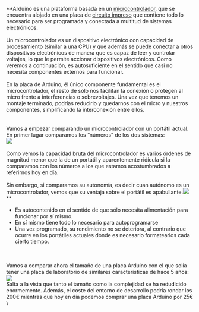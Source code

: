 **Arduino es una plataforma basada en un
[microcontrolador](http://es.wikipedia.org/wiki/Microcontrolador), que
se encuentra alojado en una placa de [circuito
impreso](http://es.wikipedia.org/wiki/Circuito_impreso) que contiene
todo lo necesario para ser programada y conectada a multitud de sistemas
electrónicos.\
\
Un microcontrolador es un dispositivo electrónico con capacidad de
procesamiento (similar a una CPU) y que además se puede conectar a otros
dispositivos electrónicos de manera que es capaz de leer y controlar
voltajes, lo que le permite accionar dispositivos electrónicos. Como
veremos a continuación, es autosuficiente en el sentido que casi no
necesita componentes externos para funcionar.\
\
En la placa de Arduino, él único componente fundamental es el
microcontrolador, el resto de sólo nos facilitan la conexión o protegen
al micro frente a interferencias o sobrevoltajes. Una vez que tenemos un
montaje terminado, podrías reducirlo y quedarnos con el micro y nuestros
componentes, simplificando la interconexión entre ellos.\
\
\
Vamos a empezar comparando un microcontrolador con un portátil actual.
En primer lugar comparamos los “números” de los dos sistemas:\
![](https://lh6.googleusercontent.com/ZnMTGq5m3LgyUbvYOK79cpwzJi_mmXPtDfAazAqrzHy3hd3QCaXN8cx0CAUfloYosLH8VcwDVqlHNFuxcbfmtcMUQadMKvXwliLzXJjitj1KyKP-Pmwp)\
\
Como vemos la capacidad bruta del microcontrolador es varios órdenes de
magnitud menor que la de un portátil y aparentemente ridícula si la
comparamos con los números a los que estamos acostumbrados a referirnos
hoy en día.\
\
Sin embargo, si comparamos su autonomía, es decir cuan autónomo es un
microcontrolador, vemos que su ventaja sobre el portátil es
apabullante.![](https://lh5.googleusercontent.com/N69tWxBkJBJzLLYNW-y5q1iWGnnliF52X3KWZjTbhfGa-TmowSzUHUD6F4e_Nhq7CbLIKKVhhI4vvzYZpYfUIYrpJsN6tVefNSJoBmd2a2FKpFYFq5Ay)\
**

-   Es autocontenido en el sentido de que sólo necesita alimentación
    para funcionar por sí mismo.
-   En sí mismo tiene todo lo necesario para autoprogramarse
-   Una vez programado, su rendimiento no se deteriora, al contrario que
    ocurre en los portátiles actuales donde es necesario formatearlos
    cada cierto tiempo.

\
\
Vamos a comparar ahora el tamaño de una placa Arduino con el que solía
tener una placa de laboratorio de similares características de hace 5
años:![](https://lh4.googleusercontent.com/70krwwHMipU6Oxod8y8UoJeN1KWoGcMC-BHVITjgX_8k10HuJ18FxCtdZEW0RJ_7JCXEmafvT8dPsFAJDgAuVtB5wPGue-vmn8SU5X7nYVO-SgkX-sl2)\
Salta a la vista que tanto el tamaño como la complejidad se ha
redudicido enormemente. Además, el coste del entorno de desarrollo
podría rondar los 200€ mientras que hoy en día podemos comprar una placa
Arduino por 25€\

